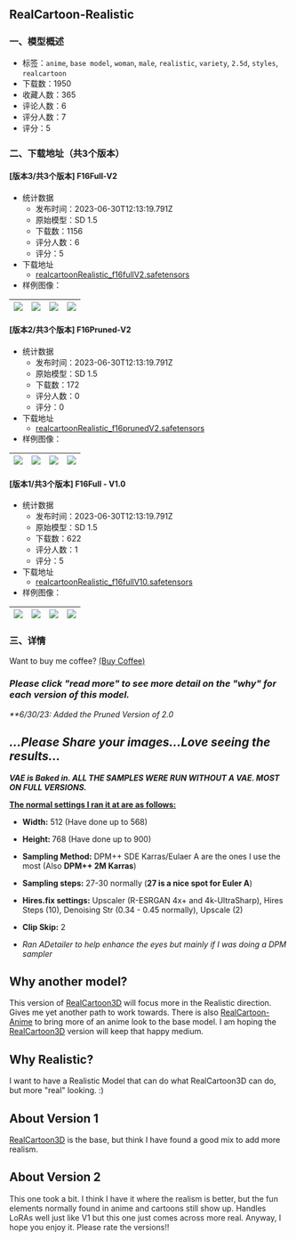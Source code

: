 ## RealCartoon-Realistic
### 一、模型概述

- 标签：`anime`, `base model`, `woman`, `male`, `realistic`, `variety`, `2.5d`, `styles`, `realcartoon`
- 下载数：1950
- 收藏人数：365
- 评论人数：6
- 评分人数：7
- 评分：5

### 二、下载地址（共3个版本）

#### [版本3/共3个版本] F16Full-V2

- 统计数据
  - 发布时间：2023-06-30T12:13:19.791Z
  - 原始模型：SD 1.5
  - 下载数：1156
  - 评分人数：6
  - 评分：5
- 下载地址
  - [realcartoonRealistic_f16fullV2.safetensors](https://civitai.com/api/download/models/106879)
- 样例图像：

| <img src="https://image.civitai.com/xG1nkqKTMzGDvpLrqFT7WA/a7644993-28eb-4a38-bb94-86d354d5f080/width=450/1339406.jpeg" /> | <img src="https://image.civitai.com/xG1nkqKTMzGDvpLrqFT7WA/eaa44ea0-2795-4c7d-9f1d-439b4b287f64/width=450/1339328.jpeg" /> | <img src="https://image.civitai.com/xG1nkqKTMzGDvpLrqFT7WA/feb11c4c-8717-410e-b606-832898a05742/width=450/1339332.jpeg" /> | <img src="https://image.civitai.com/xG1nkqKTMzGDvpLrqFT7WA/e265d15b-4bce-4245-acc8-5a6f65034699/width=450/1339385.jpeg" /> |
| ---- | ---- | ---- | ---- |

#### [版本2/共3个版本] F16Pruned-V2

- 统计数据
  - 发布时间：2023-06-30T12:13:19.791Z
  - 原始模型：SD 1.5
  - 下载数：172
  - 评分人数：0
  - 评分：0
- 下载地址
  - [realcartoonRealistic_f16prunedV2.safetensors](https://civitai.com/api/download/models/107248)
- 样例图像：

| <img src="https://image.civitai.com/xG1nkqKTMzGDvpLrqFT7WA/eecb02c7-d7eb-4884-95ac-e33c11583d8c/width=450/1345904.jpeg" /> | <img src="https://image.civitai.com/xG1nkqKTMzGDvpLrqFT7WA/d45afc05-c13b-472c-9f00-e92791fbb026/width=450/1345771.jpeg" /> | <img src="https://image.civitai.com/xG1nkqKTMzGDvpLrqFT7WA/ce1128ca-065a-482b-96e6-f57bc788d761/width=450/1345810.jpeg" /> | <img src="https://image.civitai.com/xG1nkqKTMzGDvpLrqFT7WA/8b12d4a8-170f-4a17-be81-149518cefdac/width=450/1345890.jpeg" /> |
| ---- | ---- | ---- | ---- |

#### [版本1/共3个版本] F16Full - V1.0

- 统计数据
  - 发布时间：2023-06-30T12:13:19.791Z
  - 原始模型：SD 1.5
  - 下载数：622
  - 评分人数：1
  - 评分：5
- 下载地址
  - [realcartoonRealistic_f16fullV10.safetensors](https://civitai.com/api/download/models/104496)
- 样例图像：

| <img src="https://image.civitai.com/xG1nkqKTMzGDvpLrqFT7WA/3b7230e6-337b-4b0d-83dc-1e9acb67aaad/width=450/1325747.jpeg" /> | <img src="https://image.civitai.com/xG1nkqKTMzGDvpLrqFT7WA/83114dc5-e16b-42cf-af06-9bcc53ee2608/width=450/1323781.jpeg" /> | <img src="https://image.civitai.com/xG1nkqKTMzGDvpLrqFT7WA/2a273396-038e-40ca-8f59-2de90dccc6d1/width=450/1323779.jpeg" /> | <img src="https://image.civitai.com/xG1nkqKTMzGDvpLrqFT7WA/4e380d22-2fd4-41ef-a5f0-797bfe4744ee/width=450/1323780.jpeg" /> |
| ---- | ---- | ---- | ---- |


### 三、详情
<p>Want to buy me coffee? <a target="_blank" rel="ugc" href="https://ko-fi.com/7whitefire7">(Buy Coffee)</a></p><h3 id="heading-7"><em>Please click "read more" to see more detail on the "why" for each version of this model.</em></h3><p><em>**6/30/23: Added the Pruned Version of 2.0</em></p><h2 id="heading-4"><strong><em>...Please Share your images...Love seeing the results...</em></strong></h2><p><strong><em>VAE is Baked in. ALL THE SAMPLES WERE RUN WITHOUT A VAE. MOST ON FULL VERSIONS.</em></strong></p><p><strong><u>The normal settings I ran it at are as follows:</u></strong></p><ul><li><p><strong>Width:</strong> 512 (Have done up to 568)</p></li><li><p><strong>Height: </strong>768 (Have done up to 900)</p></li><li><p><strong>Sampling Method:</strong> DPM++ SDE Karras/Eulaer A are the ones I use the most (Also <strong>DPM++ 2M Karras</strong>)</p></li><li><p><strong>Sampling steps:</strong> 27-30 normally (<strong>27 is a nice spot for Euler A</strong>)</p></li><li><p><strong>Hires.fix settings:</strong> Upscaler (R-ESRGAN 4x+ and 4k-UltraSharp), Hires Steps (10), Denoising Str (0.34 - 0.45 normally), Upscale (2)</p></li><li><p><strong>Clip Skip:</strong> 2</p></li><li><p><em>Ran ADetailer to help enhance the eyes but mainly if I was doing a DPM sampler</em></p></li></ul><h2 id="heading-625">Why another model?</h2><p>This version of <a target="_blank" rel="ugc" href="https://civitai.com/models/94809/realcartoon3d">RealCartoon3D</a> will focus more in the Realistic direction. Gives me yet another path to work towards. There is also <a target="_blank" rel="ugc" href="https://civitai.com/models/96629/realcartoon-anime">RealCartoon-Anime</a> to bring more of an anime look to the base model. I am hoping the <a target="_blank" rel="ugc" href="https://civitai.com/models/94809/realcartoon3d">RealCartoon3D</a> version will keep that happy medium.</p><h2 id="heading-626">Why Realistic?</h2><p>I want to have a Realistic Model that can do what RealCartoon3D can do, but more "real" looking. :)</p><h2 id="heading-627">About Version 1</h2><p><a target="_blank" rel="ugc" href="https://civitai.com/models/94809/realcartoon3d">RealCartoon3D</a> is the base, but think I have found a good mix to add more realism.</p><h2 id="heading-2">About Version 2</h2><p><span style="color:#25262b">This one took a bit. I think I have it where the realism is better, but the fun elements normally found in anime and cartoons still show up. Handles LoRAs well just like V1 but this one just comes across more real. Anyway, I hope you enjoy it. Please rate the versions!!</span></p>